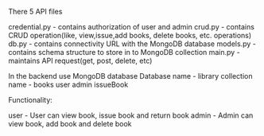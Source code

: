 There 5 API files

credential.py - contains authorization of user and admin
crud.py - contains CRUD operation(like, view,issue,add books, delete books, etc. operations)
db.py - contains connectivity URL with the MongoDB database
models.py - contains schema structure to store in to MongoDB collection
main.py - maintains API request(get, post, delete, etc) 

In the backend use MongoDB database
Database name - library
collection name - books
                  user
                  admin
                  issueBook

Functionality:

user - User can view book, issue book and return book
admin - Admin can view book, add book and delete book
